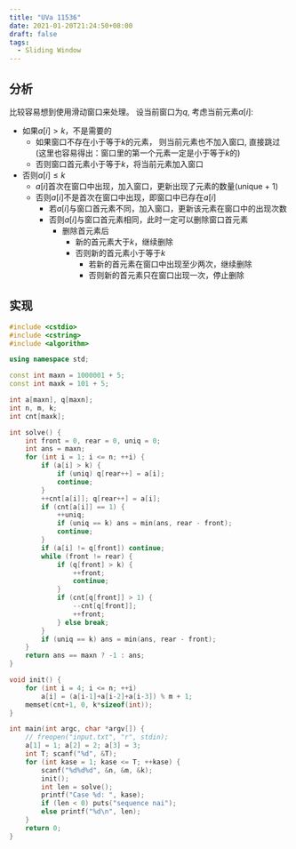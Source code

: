 ```yaml
---
title: "UVa 11536"
date: 2021-01-20T21:24:50+08:00
draft: false
tags:
  - Sliding Window
---
```


## 分析

比较容易想到使用滑动窗口来处理。
设当前窗口为$q$, 考虑当前元素$a[i]$:
- 如果$a[i] > k$，不是需要的
    - 如果窗口不存在小于等于$k$的元素，
则当前元素也不加入窗口, 直接跳过(这里也容易得出：窗口里的第一个元素一定是小于等于$k$的)
    - 否则窗口首元素小于等于$k$，将当前元素加入窗口
- 否则$a[i] \leqslant k$
    - $a[i]$首次在窗口中出现，加入窗口，更新出现了元素的数量(unique + 1)
    - 否则$a[i]$不是首次在窗口中出现，即窗口中已存在$a[i]$
        - 若$a[i]$与窗口首元素不同，加入窗口，更新该元素在窗口中的出现次数
        - 否则$a[i]$与窗口首元素相同，此时一定可以删除窗口首元素
            - 删除首元素后
                - 新的首元素大于$k$，继续删除
                - 否则新的首元素小于等于$k$
                    - 若新的首元素在窗口中出现至少两次，继续删除
                    - 否则新的首元素只在窗口出现一次，停止删除

## 实现

```cpp
#include <cstdio>
#include <cstring>
#include <algorithm>

using namespace std;

const int maxn = 1000001 + 5;
const int maxk = 101 + 5;

int a[maxn], q[maxn];
int n, m, k;
int cnt[maxk];

int solve() {
    int front = 0, rear = 0, uniq = 0;
    int ans = maxn;
    for (int i = 1; i <= n; ++i) {
        if (a[i] > k) {
            if (uniq) q[rear++] = a[i];
            continue;
        }
        ++cnt[a[i]]; q[rear++] = a[i];
        if (cnt[a[i]] == 1) {
            ++uniq;
            if (uniq == k) ans = min(ans, rear - front);
            continue;
        }
        if (a[i] != q[front]) continue;
        while (front != rear) {
            if (q[front] > k) {
                ++front;
                continue;
            }
            if (cnt[q[front]] > 1) {
                --cnt[q[front]];
                ++front;
            } else break;
        }
        if (uniq == k) ans = min(ans, rear - front);
    }
    return ans == maxn ? -1 : ans;
}

void init() {
    for (int i = 4; i <= n; ++i)
        a[i] = (a[i-1]+a[i-2]+a[i-3]) % m + 1;
    memset(cnt+1, 0, k*sizeof(int));
}

int main(int argc, char *argv[]) {
    // freopen("input.txt", "r", stdin);
    a[1] = 1; a[2] = 2; a[3] = 3;
    int T; scanf("%d", &T);
    for (int kase = 1; kase <= T; ++kase) {
        scanf("%d%d%d", &n, &m, &k);
        init();
        int len = solve();
        printf("Case %d: ", kase);
        if (len < 0) puts("sequence nai");
        else printf("%d\n", len);
    }
    return 0;
}
```
